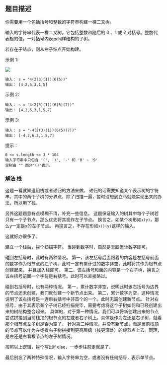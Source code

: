 ## 题目描述
你需要用一个包括括号和整数的字符串构建一棵二叉树。

输入的字符串代表一棵二叉树。它包括整数和随后的 0 、1 或 2 对括号。整数代表根的值，一对括号内表示同样结构的子树。

若存在子结点，则从左子结点开始构建。


示例 1:

![](https://assets.leetcode.com/uploads/2020/09/02/butree.jpg)
```
输入： s = "4(2(3)(1))(6(5))"
输出： [4,2,6,3,1,5]
```
示例 2:
```
输入： s = "4(2(3)(1))(6(5)(7))"
输出： [4,2,6,3,1,5,7]
```
示例 3:
```
输入： s = "-4(2(3)(1))(6(5)(7))"
输出： [-4,2,6,3,1,5,7]
```

提示：
```
0 <= s.length <= 3 * 104
输入字符串中只包含 '(', ')', '-' 和 '0' ~ '9' 
空树由 "" 而非"()"表示。
```

### 解法 栈
这题一看就知道用栈或者递归的方法来做。
递归的话需要知道某个表示树的字符串，其中的两个子树的分界点，除了扫描一遍，暂时没想到立马就能实现出来的办法，所以用了栈。

另外这题题意有点模糊不清，补充一些信息。
这题保证输入的树其中每个子树若只有一个子节点，那么优先将其视作左子节点。
换言之，如某个树形如`x(y)`，那么y一定是x的左子节点。
再换言之，不存在形如`x()(y)`这样的输入。

这就好办很多了。

建立一个栈后，挨个扫描字符。
当碰到数字时，自然是无脑累计数字即可。

碰到左括号时，此时有两种情况。
第一，该左括号后面跟着的内容是左括号前面的数字作为根节点的左子树。此时一定有累计过的数字非空，此时将其作为根节点创建起来，
并且加入栈即可。
第二，该左括号和面的内容是一个右子树，换言之该左括号前面一个字符是右括号。此时可以直接略过。

碰到右括号时，也有两种情况。
第一，累计数字非空，说明此时该右括号为边界的节点还未创建，我们就创建一个新节点出来。
第二，累计数字为空，这种情况说明了该右括号是一连串右括号中非首个的一个。此时无需创建新节点。
针对右括号，由于其表示某个子树已经扫描完毕，需要考虑将这个子树如何和已经创建出来的树结构整合起来。
具体的，对于第一种情况，我们可以将新创建出来的节点尝试拼接到当前栈顶的根节点的左或者右子树上。具体是作为左还是右子树，就看那个根节点左子树是否为空了。
针对第二种情况，并没有新节点，而是当前栈顶的节点可以作为左或者右子树拼接到更高层级（栈更深处）的根节点上去。同理，是左还是右看根节点的左子树情况。

按照以上逻辑，挨个写出if else，一步步往前走就是了。

最后别忘了两种特殊情况，输入字符串为空，或者没有任何括号，表示单节点。